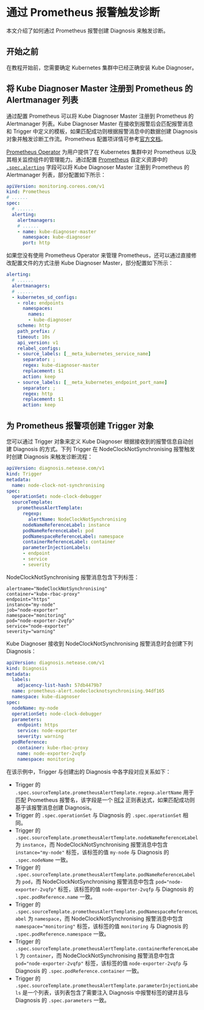 # 通过 Prometheus 报警触发诊断

本文介绍了如何通过 Prometheus 报警创建 Diagnosis 来触发诊断。

## 开始之前

在教程开始前，您需要确定 Kubernetes 集群中已经正确安装 Kube Diagnoser。

## 将 Kube Diagnoser Master 注册到 Prometheus 的 Alertmanager 列表

通过配置 Prometheus 可以将 Kube Diagnoser Master 注册到 Prometheus 的 Alertmanager 列表。Kube Diagnoser Master 在接收到报警后会匹配报警消息和 Trigger 中定义的模板，如果匹配成功则根据报警消息中的数据创建 Diagnosis 对象并触发诊断工作流。Prometheus 配置项详情可参考[官方文档](https://prometheus.io/docs/prometheus/latest/configuration/configuration/)。

[Prometheus Operator](https://github.com/prometheus-operator/prometheus-operator) 为用户提供了在 Kubernetes 集群中对 Prometheus 以及其相关监控组件的管理能力。通过配置 [Prometheus](https://github.com/prometheus-operator/prometheus-operator/blob/master/Documentation/api.md#prometheus) 自定义资源中的 [`.spec.alerting`](https://github.com/prometheus-operator/prometheus-operator/blob/master/Documentation/api.md#alertingspec) 字段可以将 Kube Diagnoser Master 注册到 Prometheus 的 Alertmanager 列表，部分配置如下所示：

```yaml
apiVersion: monitoring.coreos.com/v1
kind: Prometheus
# ......
spec:
  # ......
  alerting:
    alertmanagers:
    # ......
    - name: kube-diagnoser-master
      namespace: kube-diagnoser
      port: http
```

如果您没有使用 Prometheus Operator 来管理 Prometheus，还可以通过直接修改配置文件的方式注册 Kube Diagnoser Master，部分配置如下所示：

```yaml
alerting:
  # ......
  alertmanagers:
  # ......
  - kubernetes_sd_configs:
    - role: endpoints
      namespaces:
        names:
        - kube-diagnoser
    scheme: http
    path_prefix: /
    timeout: 10s
    api_version: v1
    relabel_configs:
    - source_labels: [__meta_kubernetes_service_name]
      separator: ;
      regex: kube-diagnoser-master
      replacement: $1
      action: keep
    - source_labels: [__meta_kubernetes_endpoint_port_name]
      separator: ;
      regex: http
      replacement: $1
      action: keep
```

## 为 Prometheus 报警项创建 Trigger 对象

您可以通过 Trigger 对象来定义 Kube Diagnoser 根据接收到的报警信息自动创建 Diagnosis 的方式。下列 Trigger 在 NodeClockNotSynchronising 报警触发时创建 Diagnosis 来触发诊断流程：

```yaml
apiVersion: diagnosis.netease.com/v1
kind: Trigger
metadata:
  name: node-clock-not-synchronising
spec:
  operationSet: node-clock-debugger
  sourceTemplate:
    prometheusAlertTemplate:
      regexp:
        alertName: NodeClockNotSynchronising
      nodeNameReferenceLabel: instance
      podNameReferenceLabel: pod
      podNamespaceReferenceLabel: namespace
      containerReferenceLabel: container
      parameterInjectionLabels:
      - endpoint
      - service
      - severity
```

NodeClockNotSynchronising 报警消息包含下列标签：

```
alertname="NodeClockNotSynchronising"
container="kube-rbac-proxy"
endpoint="https"
instance="my-node"
job="node-exporter"
namespace="monitoring"
pod="node-exporter-2vqfp"
service="node-exporter"
severity="warning"
```

Kube Diagnoser 接收到 NodeClockNotSynchronising 报警消息时会创建下列 Diagnosis：

```yaml
apiVersion: diagnosis.netease.com/v1
kind: Diagnosis
metadata:
  labels:
    adjacency-list-hash: 57db4479b7
  name: prometheus-alert.nodeclocknotsynchronising.94df165
  namespace: kube-diagnoser
spec:
  nodeName: my-node
  operationSet: node-clock-debugger
  parameters:
    endpoint: https
    service: node-exporter
    severity: warning
  podReference:
    container: kube-rbac-proxy
    name: node-exporter-2vqfp
    namespace: monitoring
```

在该示例中，Trigger 与创建出的 Diagnosis 中各字段对应关系如下：

* Trigger 的 `.spec.sourceTemplate.prometheusAlertTemplate.regexp.alertName` 用于匹配 Prometheus 报警名，该字段是一个 [RE2](https://github.com/google/re2/wiki/Syntax) 正则表达式，如果匹配成功则基于该报警消息创建 Diagnosis。
* Trigger 的 `.spec.operationSet` 与 Diagnosis 的 `.spec.operationSet` 相同。
* Trigger 的 `.spec.sourceTemplate.prometheusAlertTemplate.nodeNameReferenceLabel` 为 `instance`，而 NodeClockNotSynchronising 报警消息中包含 `instance="my-node"` 标签，该标签的值 `my-node` 与 Diagnosis 的 `.spec.nodeName` 一致。
* Trigger 的 `.spec.sourceTemplate.prometheusAlertTemplate.podNameReferenceLabel` 为 `pod`，而 NodeClockNotSynchronising 报警消息中包含 `pod="node-exporter-2vqfp"` 标签，该标签的值 `node-exporter-2vqfp` 与 Diagnosis 的 `.spec.podReference.name` 一致。
* Trigger 的 `.spec.sourceTemplate.prometheusAlertTemplate.podNamespaceReferenceLabel` 为 `namespace`，而 NodeClockNotSynchronising 报警消息中包含 `namespace="monitoring"` 标签，该标签的值 `monitoring` 与 Diagnosis 的 `.spec.podReference.namespace` 一致。
* Trigger 的 `.spec.sourceTemplate.prometheusAlertTemplate.containerReferenceLabel` 为 `container`，而 NodeClockNotSynchronising 报警消息中包含 `pod="node-exporter-2vqfp"` 标签，该标签的值 `node-exporter-2vqfp` 与 Diagnosis 的 `.spec.podReference.container` 一致。
* Trigger 的 `.spec.sourceTemplate.prometheusAlertTemplate.parameterInjectionLabels` 是一个列表，该列表包含了需要注入 Diagnosis 中报警标签的键并且与 Diagnosis 的 `.spec.parameters` 一致。
